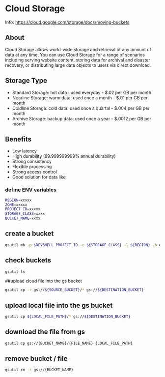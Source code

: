 # Cloud Storage
Info: https://cloud.google.com/storage/docs/moving-buckets

## About
Cloud Storage allows world-wide storage and retrieval of any amount of data at any time. You can use Cloud Storage for a range of scenarios including serving website content, storing data for archival and disaster recovery, or distributing large data objects to users via direct download.

## Storage Type
- Standard Storage: hot data : used everyday - $.02 per GB per month 	
- Nearline Storage: warm data: used once a month - $.01 per GB per month 	
- Coldline Storage: cold data: used once a quartal - $.004 per GB per month 	
- Archive Storage: backup data: used once a year - $.0012 per GB per month

## Benefits
- Low latency
- High durability (99.999999999% annual durability)
- Strong consistency
- Flexible processing
- Strong access control
- Good solution for data like

### define ENV variables
```bash
REGION=xxxxx
ZONE=xxxxx
PROJECT_ID=xxxxx
STORAGE_CLASS=xxxx
BUCKET_NAME=xxxx
```

## create a bucket
```bash
gsutil mb -p $DEVSHELL_PROJECT_ID -c ${STORAGE_CLASS} -l ${REGION} -b on gs://${BUCKET_NAME}
```
## check buckets
```bash
gsutil ls
```

##upload cloud file into the gs bucket
```bash
gsutil cp -r gs://${SOURCE_BUCKET}/* gs://${DESTINATION_BUCKET}
```

## upload local file into the gs bucket
```bash
gsutil cp ${LOCAL_FILE_PATH}/* gs://${DESTINATION_BUCKET}
```

## download the file from gs
```bash
gsutil cp gs://{BUCKET_NAME}/{FILE_NAME} {LOCAL_FILE_PATH}
```

## remove bucket / file
```bash
gsutil rm -r gs://{BUCKET_NAME}
```